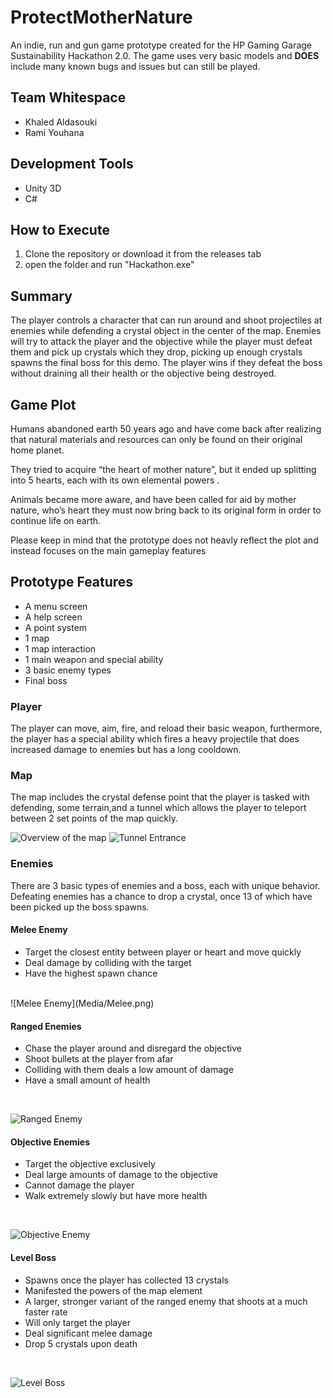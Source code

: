 # ProtectMotherNature
An indie, run and gun game prototype created for the  HP Gaming Garage Sustainability Hackathon 2.0.
The game uses very basic models and <strong>DOES</strong> include many known bugs and issues but can still be played.

## Team Whitespace
- Khaled Aldasouki
- Rami Youhana

## Development Tools
- Unity 3D
- C#

## How to Execute 
1. Clone the repository or download it from the releases tab
2. open the folder and run "Hackathon.exe"

## Summary
The player controls a character that can run around and shoot projectiles at enemies while defending a crystal object in the center of the map. Enemies will try to attack the player and the objective while the player must defeat them and pick up crystals which they drop, picking up enough crystals spawns the final boss for this demo. The player wins if they defeat the boss without draining all their health or the objective being destroyed.

## Game Plot

Humans abandoned earth 50 years ago and have come back after realizing that natural materials and resources can only be found on their original home planet.

They tried to acquire “the heart of mother nature”, but it ended up splitting into 5 hearts, each with its own elemental powers .

Animals became more aware, and have been called for aid by mother nature, who’s heart they must now bring back to its original form in order to continue life on earth.

<emphasize>Please keep in mind that the prototype does not heavly reflect the plot and instead focuses on the main gameplay features</emphasize>

## Prototype Features
* A menu screen
* A help screen
* A point system
* 1 map
* 1 map interaction
* 1 main weapon and special ability
* 3 basic enemy types 
* Final boss 

### Player

The player can move, aim, fire, and reload their basic weapon, furthermore, the player has a special ability which fires a heavy projectile that does increased damage to enemies but has a long cooldown.

### Map

The map includes the crystal defense point that the player is tasked with defending, some terrain,and a tunnel which allows the player to teleport between 2 set points of the map quickly.

![Overview of the map](Media/Map.png)
![Tunnel Entrance](Media/Tunnel.png)

### Enemies

There are 3 basic types of enemies and a boss, each with unique behavior. Defeating enemies has a chance to drop a crystal, once 13 of which have been picked up the boss spawns.

#### Melee Enemy

* Target the closest entity between player or heart and move quickly
* Deal damage by colliding with the target
* Have the highest spawn chance 
<br>
![Melee Enemy](Media/Melee.png)

#### Ranged Enemies

* Chase the player around and disregard the objective
* Shoot bullets at the player from afar
* Colliding with them deals a low amount of damage 
* Have a small amount of health
<br>

![Ranged Enemy](Media/Ranged.png)

#### Objective Enemies

* Target the objective exclusively
* Deal large amounts of damage to the objective
* Cannot damage the player
* Walk extremely slowly but have more health
<br>

![Objective Enemy](Media/Objective.png)

#### Level Boss

* Spawns once the player has collected 13 crystals
* Manifested the powers of the map element
* A larger, stronger variant of the ranged enemy that shoots at a much faster rate
* Will only target the player
* Deal significant melee damage 
* Drop 5 crystals upon death 
<br>

![Level Boss](Media/Boss.png)
